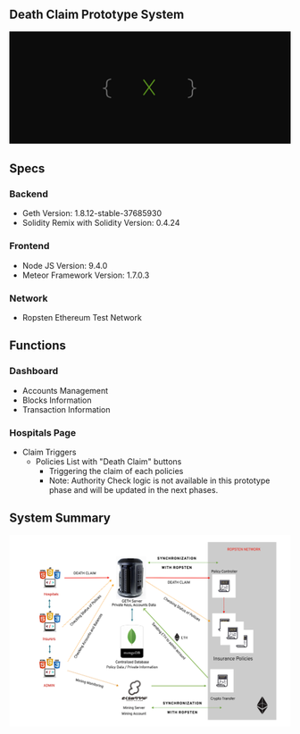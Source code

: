 ## Death Claim Prototype System
![The X Project](xproject.png)

## Specs
### Backend
* Geth Version: 1.8.12-stable-37685930
* Solidity Remix with Solidity Version: 0.4.24

### Frontend
* Node JS Version: 9.4.0
* Meteor Framework Version: 1.7.0.3

### Network
* Ropsten Ethereum Test Network

## Functions
### Dashboard
  * Accounts Management
  * Blocks Information
  * Transaction Information

### Hospitals Page
* Claim Triggers
  * Policies List with "Death Claim" buttons
    * Triggering the claim of each policies
    * Note: Authority Check logic is not available in this prototype phase and will be updated in the next phases.

## System Summary
![System Summary](system_summary.png)
